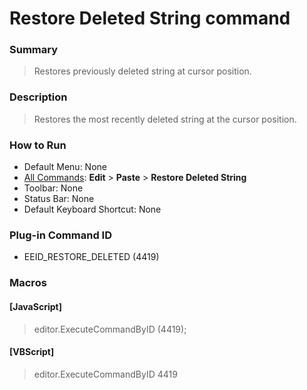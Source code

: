 # Restore Deleted String command

### Summary

> Restores previously deleted string at cursor position.

### Description

> Restores the most recently deleted string at the cursor position.

### How to Run

- Default Menu: None
- [All Commands](../tools/all_commands): **Edit** \> **Paste** \> **Restore Deleted String**
- Toolbar: None
- Status Bar: None
- Default Keyboard Shortcut: None

### Plug-in Command ID

- EEID\_RESTORE\_DELETED (4419)

### Macros

#### \[JavaScript\]

> editor.ExecuteCommandByID (4419);

#### \[VBScript\]

> editor.ExecuteCommandByID 4419
